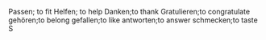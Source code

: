 Passen; to fit
Helfen; to help
Danken;to thank
Gratulieren;to congratulate
gehören;to belong
gefallen;to like
antworten;to answer
schmecken;to taste
S


